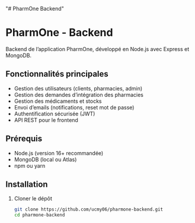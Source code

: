 "# PharmOne Backend" 
# PharmOne - Backend

Backend de l’application PharmOne, développé en Node.js avec Express et MongoDB.

## Fonctionnalités principales

- Gestion des utilisateurs (clients, pharmacies, admin)
- Gestion des demandes d’intégration des pharmacies
- Gestion des médicaments et stocks
- Envoi d’emails (notifications, reset mot de passe)
- Authentification sécurisée (JWT)
- API REST pour le frontend

## Prérequis

- Node.js (version 16+ recommandée)
- MongoDB (local ou Atlas)
- npm ou yarn

## Installation

1. Cloner le dépôt
   ```bash
   git clone https://github.com/ucmy06/pharmone-backend.git
   cd pharmone-backend

